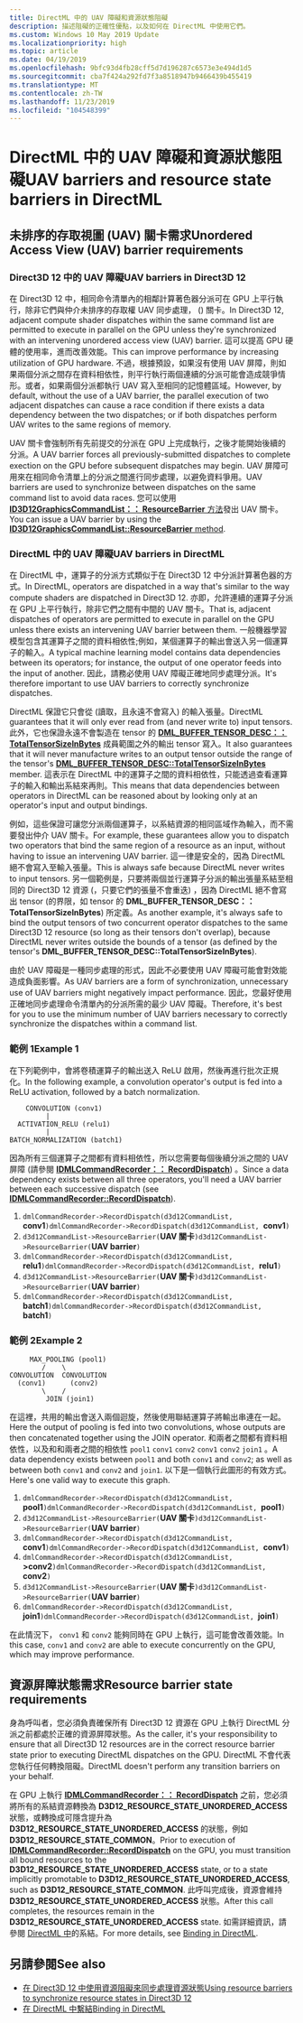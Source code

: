```yaml
---
title: DirectML 中的 UAV 障礙和資源狀態阻礙
description: 描述阻礙的正確性優點，以及如何在 DirectML 中使用它們。
ms.custom: Windows 10 May 2019 Update
ms.localizationpriority: high
ms.topic: article
ms.date: 04/19/2019
ms.openlocfilehash: 9bfc93d4fb28cff5d7d196287c6573e3e494d1d5
ms.sourcegitcommit: cba7f424a292fd7f3a8518947b9466439b455419
ms.translationtype: MT
ms.contentlocale: zh-TW
ms.lasthandoff: 11/23/2019
ms.locfileid: "104548399"
---
```

# <a name="uav-barriers-and-resource-state-barriers-in-directml"></a><span data-ttu-id="faeba-103">DirectML 中的 UAV 障礙和資源狀態阻礙</span><span class="sxs-lookup"><span data-stu-id="faeba-103">UAV barriers and resource state barriers in DirectML</span></span>

## <a name="unordered-access-view-uav-barrier-requirements"></a><span data-ttu-id="faeba-104">未排序的存取視圖 (UAV) 關卡需求</span><span class="sxs-lookup"><span data-stu-id="faeba-104">Unordered Access View (UAV) barrier requirements</span></span>

### <a name="uav-barriers-in-direct3d-12"></a><span data-ttu-id="faeba-105">Direct3D 12 中的 UAV 障礙</span><span class="sxs-lookup"><span data-stu-id="faeba-105">UAV barriers in Direct3D 12</span></span>

<span data-ttu-id="faeba-106">在 Direct3D 12 中，相同命令清單內的相鄰計算著色器分派可在 GPU 上平行執行，除非它們與仲介未排序的存取權 UAV 同步處理， () 關卡。</span><span class="sxs-lookup"><span data-stu-id="faeba-106">In Direct3D 12, adjacent compute shader dispatches within the same command list are permitted to execute in parallel on the GPU unless they're synchronized with an intervening unordered access view (UAV) barrier.</span></span> <span data-ttu-id="faeba-107">這可以提高 GPU 硬體的使用率，進而改善效能。</span><span class="sxs-lookup"><span data-stu-id="faeba-107">This can improve performance by increasing utilization of GPU hardware.</span></span> <span data-ttu-id="faeba-108">不過，根據預設，如果沒有使用 UAV 屏障，則如果兩個分派之間存在資料相依性，則平行執行兩個連續的分派可能會造成競爭情形。或者，如果兩個分派都執行 UAV 寫入至相同的記憶體區域。</span><span class="sxs-lookup"><span data-stu-id="faeba-108">However, by default, without the use of a UAV barrier, the parallel execution of two adjacent dispatches can cause a race condition if there exists a data dependency between the two dispatches; or if both dispatches perform UAV writes to the same regions of memory.</span></span>

<span data-ttu-id="faeba-109">UAV 關卡會強制所有先前提交的分派在 GPU 上完成執行，之後才能開始後續的分派。</span><span class="sxs-lookup"><span data-stu-id="faeba-109">A UAV barrier forces all previously-submitted dispatches to complete exection on the GPU before subsequent dispatches may begin.</span></span> <span data-ttu-id="faeba-110">UAV 屏障可用來在相同命令清單上的分派之間進行同步處理，以避免資料爭用。</span><span class="sxs-lookup"><span data-stu-id="faeba-110">UAV barriers are used to synchronize between dispatches on the same command list to avoid data races.</span></span> <span data-ttu-id="faeba-111">您可以使用 [ **ID3D12GraphicsCommandList：： ResourceBarrier** 方法](/windows/desktop/api/d3d12/nf-d3d12-id3d12graphicscommandlist-resourcebarrier)發出 UAV 關卡。</span><span class="sxs-lookup"><span data-stu-id="faeba-111">You can issue a UAV barrier by using the [**ID3D12GraphicsCommandList::ResourceBarrier** method](/windows/desktop/api/d3d12/nf-d3d12-id3d12graphicscommandlist-resourcebarrier).</span></span>

### <a name="uav-barriers-in-directml"></a><span data-ttu-id="faeba-112">DirectML 中的 UAV 障礙</span><span class="sxs-lookup"><span data-stu-id="faeba-112">UAV barriers in DirectML</span></span>

<span data-ttu-id="faeba-113">在 DirectML 中，運算子的分派方式類似于在 Direct3D 12 中分派計算著色器的方式。</span><span class="sxs-lookup"><span data-stu-id="faeba-113">In DirectML, operators are dispatched in a way that's similar to the way compute shaders are dispatched in Direct3D 12.</span></span> <span data-ttu-id="faeba-114">亦即，允許連續的運算子分派在 GPU 上平行執行，除非它們之間有中間的 UAV 關卡。</span><span class="sxs-lookup"><span data-stu-id="faeba-114">That is, adjacent dispatches of operators are permitted to execute in parallel on the GPU unless there exists an intervening UAV barrier between them.</span></span> <span data-ttu-id="faeba-115">一般機器學習模型包含其運算子之間的資料相依性;例如，某個運算子的輸出會送入另一個運算子的輸入。</span><span class="sxs-lookup"><span data-stu-id="faeba-115">A typical machine learning model contains data dependencies between its operators; for instance, the output of one operator feeds into the input of another.</span></span> <span data-ttu-id="faeba-116">因此，請務必使用 UAV 障礙正確地同步處理分派。</span><span class="sxs-lookup"><span data-stu-id="faeba-116">It's therefore important to use UAV barriers to correctly synchronize dispatches.</span></span>

<span data-ttu-id="faeba-117">DirectML 保證它只會從 (讀取，且永遠不會寫入) 的輸入張量。</span><span class="sxs-lookup"><span data-stu-id="faeba-117">DirectML guarantees that it will only ever read from (and never write to) input tensors.</span></span> <span data-ttu-id="faeba-118">此外，它也保證永遠不會製造在 tensor 的 [**DML_BUFFER_TENSOR_DESC：： TotalTensorSizeInBytes**](/windows/desktop/api/directml/ns-directml-dml_buffer_tensor_desc) 成員範圍之外的輸出 tensor 寫入。</span><span class="sxs-lookup"><span data-stu-id="faeba-118">It also guarantees that it will never manufacture writes to an output tensor outside the range of the tensor's [**DML_BUFFER_TENSOR_DESC::TotalTensorSizeInBytes**](/windows/desktop/api/directml/ns-directml-dml_buffer_tensor_desc) member.</span></span> <span data-ttu-id="faeba-119">這表示在 DirectML 中的運算子之間的資料相依性，只能透過查看運算子的輸入和輸出系結來再則。</span><span class="sxs-lookup"><span data-stu-id="faeba-119">This means that data dependencies between operators in DirectML can be reasoned about by looking only at an operator's input and output bindings.</span></span>

<span data-ttu-id="faeba-120">例如，這些保證可讓您分派兩個運算子，以系結資源的相同區域作為輸入，而不需要發出仲介 UAV 關卡。</span><span class="sxs-lookup"><span data-stu-id="faeba-120">For example, these guarantees allow you to dispatch two operators that bind the same region of a resource as an input, without having to issue an intervening UAV barrier.</span></span> <span data-ttu-id="faeba-121">這一律是安全的，因為 DirectML 絕不會寫入至輸入張量。</span><span class="sxs-lookup"><span data-stu-id="faeba-121">This is always safe because DirectML never writes to input tensors.</span></span> <span data-ttu-id="faeba-122">另一個範例是，只要將兩個並行運算子分派的輸出張量系結至相同的 Direct3D 12 資源 (，只要它們的張量不會重迭) ，因為 DirectML 絕不會寫出 tensor (的界限，如 tensor 的 **DML_BUFFER_TENSOR_DESC：： TotalTensorSizeInBytes**) 所定義。</span><span class="sxs-lookup"><span data-stu-id="faeba-122">As another example, it's always safe to bind the output tensors of two concurrent operator dispatches to the same Direct3D 12 resource (so long as their tensors don't overlap), because DirectML never writes outside the bounds of a tensor (as defined by the tensor's **DML_BUFFER_TENSOR_DESC::TotalTensorSizeInBytes**).</span></span>

<span data-ttu-id="faeba-123">由於 UAV 障礙是一種同步處理的形式，因此不必要使用 UAV 障礙可能會對效能造成負面影響。</span><span class="sxs-lookup"><span data-stu-id="faeba-123">As UAV barriers are a form of synchronization, unnecessary use of UAV barriers might negatively impact performance.</span></span> <span data-ttu-id="faeba-124">因此，您最好使用正確地同步處理命令清單內的分派所需的最少 UAV 障礙。</span><span class="sxs-lookup"><span data-stu-id="faeba-124">Therefore, it's best for you to use the minimum number of UAV barriers necessary to correctly synchronize the dispatches within a command list.</span></span>

### <a name="example-1"></a><span data-ttu-id="faeba-125">範例 1</span><span class="sxs-lookup"><span data-stu-id="faeba-125">Example 1</span></span>

<span data-ttu-id="faeba-126">在下列範例中，會將卷積運算子的輸出送入 ReLU 啟用，然後再進行批次正規化。</span><span class="sxs-lookup"><span data-stu-id="faeba-126">In the following example, a convolution operator's output is fed into a ReLU activation, followed by a batch normalization.</span></span>

```console
    CONVOLUTION (conv1)
         |
  ACTIVATION_RELU (relu1)
         |
BATCH_NORMALIZATION (batch1)
```

<span data-ttu-id="faeba-127">因為所有三個運算子之間都有資料相依性，所以您需要每個後續分派之間的 UAV 屏障 (請參閱 [**IDMLCommandRecorder：： RecordDispatch**](/windows/desktop/api/directml/nf-directml-idmlcommandrecorder-recorddispatch)) 。</span><span class="sxs-lookup"><span data-stu-id="faeba-127">Since a data dependency exists between all three operators, you'll need a UAV barrier between each successive dispatch (see [**IDMLCommandRecorder::RecordDispatch**](/windows/desktop/api/directml/nf-directml-idmlcommandrecorder-recorddispatch)).</span></span>

1. <span data-ttu-id="faeba-128">`dmlCommandRecorder->RecordDispatch(d3d12CommandList, `**conv1**`)`</span><span class="sxs-lookup"><span data-stu-id="faeba-128">`dmlCommandRecorder->RecordDispatch(d3d12CommandList, `**conv1**`)`</span></span>
2. <span data-ttu-id="faeba-129">`d3d12CommandList->ResourceBarrier(`**UAV 關卡**`)`</span><span class="sxs-lookup"><span data-stu-id="faeba-129">`d3d12CommandList->ResourceBarrier(`**UAV barrier**`)`</span></span>
3. <span data-ttu-id="faeba-130">`dmlCommandRecorder->RecordDispatch(d3d12CommandList, `**relu1**`)`</span><span class="sxs-lookup"><span data-stu-id="faeba-130">`dmlCommandRecorder->RecordDispatch(d3d12CommandList, `**relu1**`)`</span></span>
4. <span data-ttu-id="faeba-131">`d3d12CommandList->ResourceBarrier(`**UAV 關卡**`)`</span><span class="sxs-lookup"><span data-stu-id="faeba-131">`d3d12CommandList->ResourceBarrier(`**UAV barrier**`)`</span></span>
5. <span data-ttu-id="faeba-132">`dmlCommandRecorder->RecordDispatch(d3d12CommandList, `**batch1**`)`</span><span class="sxs-lookup"><span data-stu-id="faeba-132">`dmlCommandRecorder->RecordDispatch(d3d12CommandList, `**batch1**`)`</span></span>

### <a name="example-2"></a><span data-ttu-id="faeba-133">範例 2</span><span class="sxs-lookup"><span data-stu-id="faeba-133">Example 2</span></span>

```console
     MAX_POOLING (pool1)
        /    \
CONVOLUTION  CONVOLUTION
  (conv1)      (conv2)
        \    /
         JOIN (join1)
```

<span data-ttu-id="faeba-134">在這裡，共用的輸出會送入兩個迴旋，然後使用聯結運算子將輸出串連在一起。</span><span class="sxs-lookup"><span data-stu-id="faeba-134">Here the output of pooling is fed into two convolutions, whose outputs are then concatenated together using the JOIN operator.</span></span> <span data-ttu-id="faeba-135">和兩者之間都有資料相依性，以及和和兩者之間的相依性 `pool1` `conv1` `conv2` `conv1` `conv2` `join1` 。</span><span class="sxs-lookup"><span data-stu-id="faeba-135">A data dependency exists between `pool1` and both `conv1` and `conv2`; as well as between both `conv1` and `conv2` and `join1`.</span></span> <span data-ttu-id="faeba-136">以下是一個執行此圖形的有效方式。</span><span class="sxs-lookup"><span data-stu-id="faeba-136">Here's one valid way to execute this graph.</span></span>

1. <span data-ttu-id="faeba-137">`dmlCommandRecorder->RecordDispatch(d3d12CommandList, `**pool1**`)`</span><span class="sxs-lookup"><span data-stu-id="faeba-137">`dmlCommandRecorder->RecordDispatch(d3d12CommandList, `**pool1**`)`</span></span>
2. <span data-ttu-id="faeba-138">`d3d12CommandList->ResourceBarrier(`**UAV 關卡**`)`</span><span class="sxs-lookup"><span data-stu-id="faeba-138">`d3d12CommandList->ResourceBarrier(`**UAV barrier**`)`</span></span>
3. <span data-ttu-id="faeba-139">`dmlCommandRecorder->RecordDispatch(d3d12CommandList, `**conv1**`)`</span><span class="sxs-lookup"><span data-stu-id="faeba-139">`dmlCommandRecorder->RecordDispatch(d3d12CommandList, `**conv1**`)`</span></span>
4. <span data-ttu-id="faeba-140">`dmlCommandRecorder->RecordDispatch(d3d12CommandList, `**>conv2**`)`</span><span class="sxs-lookup"><span data-stu-id="faeba-140">`dmlCommandRecorder->RecordDispatch(d3d12CommandList, `**conv2**`)`</span></span>
5. <span data-ttu-id="faeba-141">`d3d12CommandList->ResourceBarrier(`**UAV 關卡**`)`</span><span class="sxs-lookup"><span data-stu-id="faeba-141">`d3d12CommandList->ResourceBarrier(`**UAV barrier**`)`</span></span>
6. <span data-ttu-id="faeba-142">`dmlCommandRecorder->RecordDispatch(d3d12CommandList, `**join1**`)`</span><span class="sxs-lookup"><span data-stu-id="faeba-142">`dmlCommandRecorder->RecordDispatch(d3d12CommandList, `**join1**`)`</span></span>

<span data-ttu-id="faeba-143">在此情況下， `conv1` 和 `conv2` 能夠同時在 GPU 上執行，這可能會改善效能。</span><span class="sxs-lookup"><span data-stu-id="faeba-143">In this case, `conv1` and `conv2` are able to execute concurrently on the GPU, which may improve performance.</span></span>

## <a name="resource-barrier-state-requirements"></a><span data-ttu-id="faeba-144">資源屏障狀態需求</span><span class="sxs-lookup"><span data-stu-id="faeba-144">Resource barrier state requirements</span></span>

<span data-ttu-id="faeba-145">身為呼叫者，您必須負責確保所有 Direct3D 12 資源在 GPU 上執行 DirectML 分派之前都處於正確的資源屏障狀態。</span><span class="sxs-lookup"><span data-stu-id="faeba-145">As the caller, it's your responsibility to ensure that all Direct3D 12 resources are in the correct resource barrier state prior to executing DirectML dispatches on the GPU.</span></span> <span data-ttu-id="faeba-146">DirectML 不會代表您執行任何轉換阻礙。</span><span class="sxs-lookup"><span data-stu-id="faeba-146">DirectML doesn't perform any transition barriers on your behalf.</span></span>

<span data-ttu-id="faeba-147">在 GPU 上執行 [**IDMLCommandRecorder：： RecordDispatch**](/windows/desktop/api/directml/nf-directml-idmlcommandrecorder-recorddispatch) 之前，您必須將所有的系結資源轉換為 **D3D12_RESOURCE_STATE_UNORDERED_ACCESS** 狀態，或轉換成可隱含提升為 **D3D12_RESOURCE_STATE_UNORDERED_ACCESS** 的狀態，例如 **D3D12_RESOURCE_STATE_COMMON**。</span><span class="sxs-lookup"><span data-stu-id="faeba-147">Prior to execution of [**IDMLCommandRecorder::RecordDispatch**](/windows/desktop/api/directml/nf-directml-idmlcommandrecorder-recorddispatch) on the GPU, you must transition all bound resources to the **D3D12_RESOURCE_STATE_UNORDERED_ACCESS** state, or to a state implicitly promotable to **D3D12_RESOURCE_STATE_UNORDERED_ACCESS**, such as **D3D12_RESOURCE_STATE_COMMON**.</span></span> <span data-ttu-id="faeba-148">此呼叫完成後，資源會維持 **D3D12_RESOURCE_STATE_UNORDERED_ACCESS** 狀態。</span><span class="sxs-lookup"><span data-stu-id="faeba-148">After this call completes, the resources remain in the **D3D12_RESOURCE_STATE_UNORDERED_ACCESS** state.</span></span> <span data-ttu-id="faeba-149">如需詳細資訊，請參閱 [DirectML 中](dml-binding.md)的系結。</span><span class="sxs-lookup"><span data-stu-id="faeba-149">For more details, see [Binding in DirectML](dml-binding.md).</span></span>

## <a name="see-also"></a><span data-ttu-id="faeba-150">另請參閱</span><span class="sxs-lookup"><span data-stu-id="faeba-150">See also</span></span>

* [<span data-ttu-id="faeba-151">在 Direct3D 12 中使用資源阻礙來同步處理資源狀態</span><span class="sxs-lookup"><span data-stu-id="faeba-151">Using resource barriers to synchronize resource states in Direct3D 12</span></span>](/windows/desktop/direct3d12/using-resource-barriers-to-synchronize-resource-states-in-direct3d-12)
* [<span data-ttu-id="faeba-152">在 DirectML 中繫結</span><span class="sxs-lookup"><span data-stu-id="faeba-152">Binding in DirectML</span></span>](dml-binding.md)
